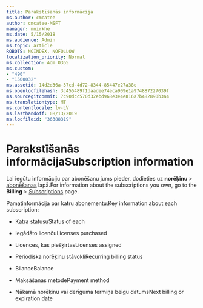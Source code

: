 ```yaml
---
title: Parakstīšanās informācija
ms.author: cmcatee
author: cmcatee-MSFT
manager: mnirkhe
ms.date: 5/15/2018
ms.audience: Admin
ms.topic: article
ROBOTS: NOINDEX, NOFOLLOW
localization_priority: Normal
ms.collection: Adm_O365
ms.custom:
- "490"
- "1500032"
ms.assetid: 14d2d36a-37cd-4d72-8344-85447e27a38e
ms.openlocfilehash: 3c455489f1daadee74eca909e1a974887227039f
ms.sourcegitcommit: 7c90dcc570d32ebd968e3e4e816a7b482890b3a4
ms.translationtype: MT
ms.contentlocale: lv-LV
ms.lasthandoff: 08/13/2019
ms.locfileid: "36388319"
---
```

# <a name="subscription-information"></a><span data-ttu-id="bcec8-102">Parakstīšanās informācija</span><span class="sxs-lookup"><span data-stu-id="bcec8-102">Subscription information</span></span>

<span data-ttu-id="bcec8-103">Lai iegūtu informāciju par abonēšanu jums pieder, dodieties uz **norēķinu** \> [abonēšanas](https://go.microsoft.com/fwlink/p/?linkid=842054) lapā.</span><span class="sxs-lookup"><span data-stu-id="bcec8-103">For information about the subscriptions you own, go to the **Billing** \> [Subscriptions](https://go.microsoft.com/fwlink/p/?linkid=842054) page.</span></span>
  
<span data-ttu-id="bcec8-104">Pamatinformācija par katru abonementu:</span><span class="sxs-lookup"><span data-stu-id="bcec8-104">Key information about each subscription:</span></span>
  
- <span data-ttu-id="bcec8-105">Katra statusu</span><span class="sxs-lookup"><span data-stu-id="bcec8-105">Status of each</span></span>

- <span data-ttu-id="bcec8-106">Iegādāto licenču</span><span class="sxs-lookup"><span data-stu-id="bcec8-106">Licenses purchased</span></span>

- <span data-ttu-id="bcec8-107">Licences, kas piešķirtas</span><span class="sxs-lookup"><span data-stu-id="bcec8-107">Licenses assigned</span></span>

- <span data-ttu-id="bcec8-108">Periodiska norēķinu stāvokli</span><span class="sxs-lookup"><span data-stu-id="bcec8-108">Recurring billing status</span></span>

- <span data-ttu-id="bcec8-109">Bilance</span><span class="sxs-lookup"><span data-stu-id="bcec8-109">Balance</span></span>

- <span data-ttu-id="bcec8-110">Maksāšanas metode</span><span class="sxs-lookup"><span data-stu-id="bcec8-110">Payment method</span></span>

- <span data-ttu-id="bcec8-111">Nākamā norēķinu vai derīguma termiņa beigu datums</span><span class="sxs-lookup"><span data-stu-id="bcec8-111">Next billing or expiration date</span></span>